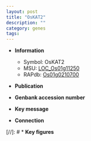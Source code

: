 ```yaml
---
layout: post
title: "OsKAT2"
description: ""
category: genes
tags: 
---
```


* **Information**  
    + Symbol: OsKAT2  
    + MSU: [LOC_Os01g11250](http://rice.uga.edu/cgi-bin/ORF_infopage.cgi?orf=LOC_Os01g11250)  
    + RAPdb: [Os01g0210700](http://rapdb.dna.affrc.go.jp/viewer/gbrowse_details/irgsp1?name=Os01g0210700)  

* **Publication**  

* **Genbank accession number**  

* **Key message**  

* **Connection**  

[//]: # * **Key figures**  


